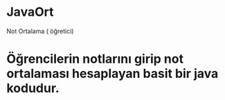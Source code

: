# JavaOrt
Not Ortalama ( öğretici)
# Öğrencilerin  notlarını girip not ortalaması hesaplayan basit bir java kodudur.
